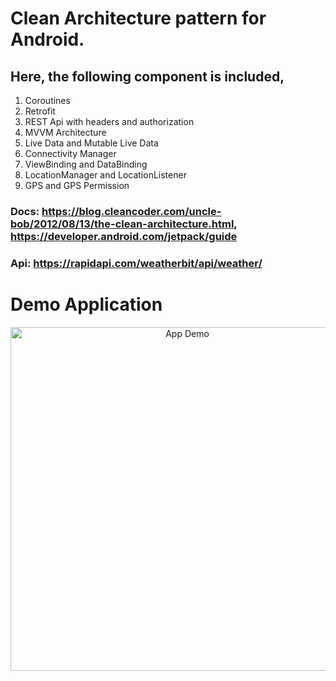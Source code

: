 # Clean Architecture pattern for Android.
## Here, the following component is included,
1. Coroutines
2. Retrofit
3. REST Api with headers and authorization
4. MVVM Architecture
5. Live Data and Mutable Live Data
6. Connectivity Manager
7. ViewBinding and DataBinding
8. LocationManager and LocationListener
9. GPS and GPS Permission

### Docs: https://blog.cleancoder.com/uncle-bob/2012/08/13/the-clean-architecture.html, https://developer.android.com/jetpack/guide
### Api: https://rapidapi.com/weatherbit/api/weather/
# Demo Application

<p align="center">
  <img src="https://github.com/FakhrulASA/weatherLy-Clean-Architecture/blob/main/weath.jpg" width="550" title="App Demo">

</p>
